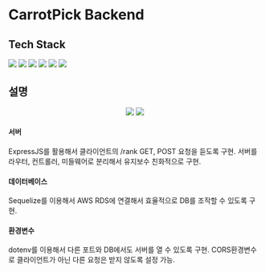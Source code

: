 # CarrotPick Backend

## Tech Stack

<div style='flex'>
  <img src="https://img.shields.io/badge/NodeJs-5FA04E?style=flat&logo=Nodedotjs&logoColor=white"/>
  <img src="https://img.shields.io/badge/ExpressJs-000000?style=flat&logo=express&logoColor=white"/>
  <img src="https://img.shields.io/badge/Sequelize-52B0E7?style=flat&logo=Sequelize&logoColor=white"/>
  <img src="https://img.shields.io/badge/Cloudflare-F38020?style=flat&logo=Cloudflare&logoColor=white"/>
  <img src="https://img.shields.io/badge/AmazonEC2-FF9900?style=flat&logo=Amazonec2&logoColor=white"/>
  <img src="https://img.shields.io/badge/AmazonRDS-527FFF?style=flat&logo=amazonrds&logoColor=white"/>
</div>

## 설명

<div align='center'>
  <img src="https://github.com/user-attachments/assets/d9d3d59a-3ac0-495f-b182-025018a0fad0">
  <img src="https://github.com/user-attachments/assets/468670f8-5391-487d-a649-30f143e0ea82">
</div>

#### 서버

ExpressJS를 활용해서 클라이언트의 /rank GET, POST 요청을 듣도록 구현.
서버를 라우터, 컨트롤러, 미들웨어로 분리해서 유지보수 친화적으로 구현.

#### 데이터베이스

Sequelize를 이용해서 AWS RDS에 연결해서 효율적으로 DB를 조작할 수 있도록 구현.

#### 환경변수

dotenv를 이용해서 다른 포트와 DB에서도 서버를 열 수 있도록 구현.
CORS환경변수로 클라이언트가 아닌 다른 요청은 받지 않도록 설정 가능.
